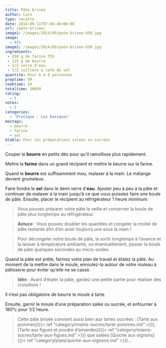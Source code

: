 ```yaml
---
title: Pâte brisée
author: Caro
type: recette
date: 2014-09-11T07:46:46+00:00
url: /pate-brisee/
image1: /images/2014/09/pate-brisee-650.jpg
image:
  - 931
image2: /images/2014/09/pate-brisee-650.jpg
ingredients:
 - 250 g de farine T55
 - 125 g de beurre
 - 1/2 verre d’eau
 - 1/2 cuillère à café de sel
quantite: Pour 6 à 8 personnes
preptime: 5M
cooktime: 1H
totaltime: 1H05M
rating:
  - 5
votes:
  - 5
categories:
  - 'Pratique : Les basiques'
mestags:
  - beurre
  - farine
  - sel
blabla: Pour les préparations salées ou sucrées
---
```

Couper le **beurre** en petits dés pour qu’il ramollisse plus rapidement.

Mettre la **farine** dans un grand récipient et mettre le beurre sur la farine.

Quand le **beurre** est suffisamment mou, malaxer à la main. Le mélange devient grumeleux.

Faire fondre le **sel** dans le demi verre d’**eau**. Ajouter peu à peu à la pâte et continuer de malaxer à la main jusqu’à ce que vous puissiez faire une boule de pâte. Ensuite, placer le récipient au réfrigérateur 1 heure _minimum_.

> Vous pouvez préparer votre pâte la veille et conserver la boule de pâte plus longtemps au réfrigérateur.

> **Astuce** : Vous pouvez doubler les quantités et congeler la moitié de pâte restante afin d&rsquo;en avoir toujours une sous la main !

> Pour décongeler votre boule de pâte, la sortir longtemps à l&rsquo;avance et la laisser à température ambiante, ou éventuellement, passer la boule de pâte quelques secondes au micro-ondes.

Quand la pâte est prête, farinez votre plan de travail et étalez la pâte. Au moment de la mettre dans le moule, enroulez-la autour de votre rouleau à pâtisserie pour éviter qu&rsquo;elle ne se casse.

> **Idée** : Avant d&rsquo;étaler la pâte, gardez une petite partie pour réaliser des croisillons !

Il n&rsquo;est pas obligatoire de beurre le moule à tarte.

Ensuite, garnir le moule d&rsquo;une préparation salée ou sucrée, et enfourner à 180°c pour 1/2 heure.

> Cette pâte brisée convient aussi bien aux tartes sucrées : [Tarte aux pommes]({{< ref "category/miams-sucres/tarte-pommes.md" >}}), [Tarte aux figues et poudre d’amandes]({{< ref "category/miams-sucres/tarte-aux-figues.md" >}}) que salées [Quiche aux oignons]({{< ref "category/plats/quiche-aux-oignons.md" >}})...
